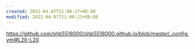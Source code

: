 ```yaml
---
created: 2022-04-07T21:00:17+08:00
modified: 2022-04-07T21:00:23+08:00
---
```


https://github.com/shb5518000/shb5518000.github.io/blob/master/_config.yml#L20-L20
